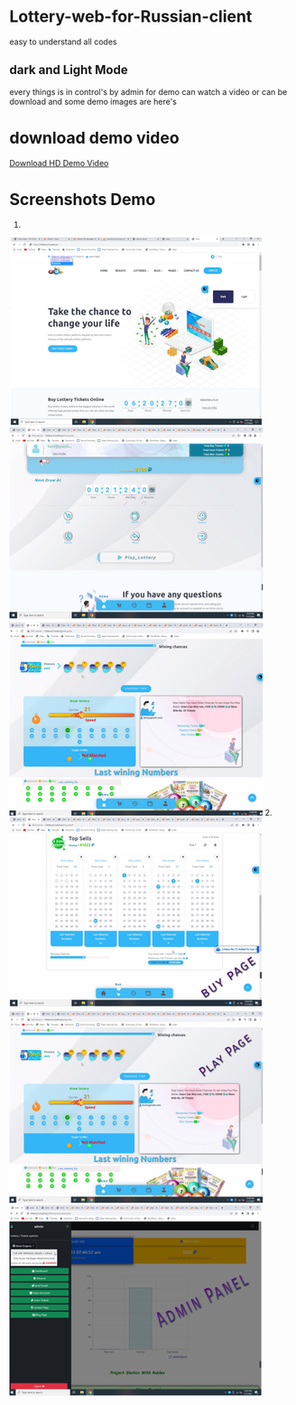 # Lottery-web-for-Russian-client
easy to understand all codes

## dark and Light Mode
every things is in control's by admin
for demo can watch a video or can be download
and some demo images are here's
# download demo video
<a target="_blank" href="https://www.mediafire.com/file/vybl3rj43krzk8f/km_lottery_720p_30f_20230117_175234.mp4/file"> Download HD Demo Video </a>

# Screenshots Demo
1.
<img src='demo 1.jpg'>
2.
<img src="demo 2.jpg">


